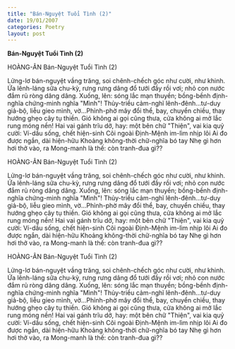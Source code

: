 ```yaml
---
title: "Bán-Nguyệt Tuổi Tình (2)"
date: 19/01/2007
categories: Poetry
layout: post
---
```


**Bán-Nguyệt Tuổi Tình (2)**

HOÀNG-ÂN
Bán-Nguyệt Tuổi Tình (2)

Lửng-lơ bán-nguyệt vầng trăng, soi chênh-chếch góc như cười, như khinh.  Ứa lênh-láng sữa chu-kỳ, rưng rưng dâng đổ tưới đầy rồi vơi; nhỏ con nước đắm rủ ròng dâng dâng.  Xuống, lên: sóng lắc mạn thuyền; bồng-bềnh định-nghĩa chứng-minh nghĩa "Mình"!  Thủy-triều cảm-nghĩ lênh-đênh...tư-duy giả-bộ, liễu gieo mình, vờ...Phỉnh-phờ mây đổi thể, bay, chuyển chiều, thay hướng ghẹo cây tụ thiền.  Gió không ai gọi cũng thưa, cửa không ai mở lắc rung móng nền!  Hai vai gánh trĩu dở, hay: một bên chữ "Thiện", vai kia quỷ cười:
     Ví-dầu sống, chết hiện-sinh
     Cõi ngoài Định-Mệnh im-lìm nhịp lôi
     Ai đo được ngắn, dài hiện-hữu
     Khoảng không-thời chữ-nghĩa bó tay
     Nhẹ gì hơn hơi thở vào, ra
     Mong-manh là thế: còn tranh-đua gì??

HOÀNG-ÂN
Bán-Nguyệt Tuổi Tình (2)

Lửng-lơ bán-nguyệt vầng trăng, soi chênh-chếch góc như cười, như khinh.  Ứa lênh-láng sữa chu-kỳ, rưng rưng dâng đổ tưới đầy rồi vơi; nhỏ con nước đắm rủ ròng dâng dâng.  Xuống, lên: sóng lắc mạn thuyền; bồng-bềnh định-nghĩa chứng-minh nghĩa "Mình"!  Thủy-triều cảm-nghĩ lênh-đênh...tư-duy giả-bộ, liễu gieo mình, vờ...Phỉnh-phờ mây đổi thể, bay, chuyển chiều, thay hướng ghẹo cây tụ thiền.  Gió không ai gọi cũng thưa, cửa không ai mở lắc rung móng nền!  Hai vai gánh trĩu dở, hay: một bên chữ "Thiện", vai kia quỷ cười:
     Ví-dầu sống, chết hiện-sinh
     Cõi ngoài Định-Mệnh im-lìm nhịp lôi
     Ai đo được ngắn, dài hiện-hữu
     Khoảng không-thời chữ-nghĩa bó tay
     Nhẹ gì hơn hơi thở vào, ra
     Mong-manh là thế: còn tranh-đua gì??

HOÀNG-ÂN
Bán-Nguyệt Tuổi Tình (2)

Lửng-lơ bán-nguyệt vầng trăng, soi chênh-chếch góc như cười, như khinh.  Ứa lênh-láng sữa chu-kỳ, rưng rưng dâng đổ tưới đầy rồi vơi; nhỏ con nước đắm rủ ròng dâng dâng.  Xuống, lên: sóng lắc mạn thuyền; bồng-bềnh định-nghĩa chứng-minh nghĩa "Mình"!  Thủy-triều cảm-nghĩ lênh-đênh...tư-duy giả-bộ, liễu gieo mình, vờ...Phỉnh-phờ mây đổi thể, bay, chuyển chiều, thay hướng ghẹo cây tụ thiền.  Gió không ai gọi cũng thưa, cửa không ai mở lắc rung móng nền!  Hai vai gánh trĩu dở, hay: một bên chữ "Thiện", vai kia quỷ cười:
     Ví-dầu sống, chết hiện-sinh
     Cõi ngoài Định-Mệnh im-lìm nhịp lôi
     Ai đo được ngắn, dài hiện-hữu
     Khoảng không-thời chữ-nghĩa bó tay
     Nhẹ gì hơn hơi thở vào, ra
     Mong-manh là thế: còn tranh-đua gì??
